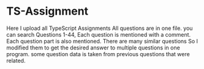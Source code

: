 # TS-Assignment
Here I upload all TypeScript Assignments
All questions are in one file.
you can search Questions 1-44,
Each question is mentioned with a comment.
Each question part is also mentioned.
There are many similar questions So I modified them to get the desired answer to multiple questions in one program.
some question data is taken from previous questions that were related.
